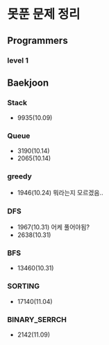 # 못푼 문제 정리

## Programmers
### level 1

## Baekjoon
### Stack
- 9935(10.09)
### Queue
- 3190(10.14)
- 2065(10.14)
### greedy
- 1946(10.24) 뭐라는지 모르겠음..
### DFS
- 1967(10.31) 어케 풀어야됨?
- 2638(10.31)
### BFS
- 13460(10.31)
### SORTING
- 17140(11.04)
### BINARY_SERRCH
- 2142(11.09)

